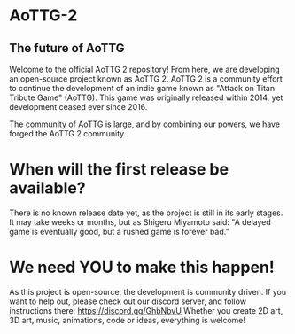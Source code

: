 # AoTTG-2
## The future of AoTTG

Welcome to the official AoTTG 2 repository! From here, we are developing an open-source project known as AoTTG 2. AoTTG 2 is a community effort to continue the development of an indie game known as "Attack on Titan Tribute Game" (AoTTG).
This game was originally released within 2014, yet development ceased ever since 2016.

The community of AoTTG is large, and by combining our powers, we have forged the AoTTG 2 community.

# When will the first release be available?
There is no known release date yet, as the project is still in its early stages. It may take weeks or months, but as Shigeru Miyamoto said: "A delayed game is eventually good, but a rushed game is forever bad."

# We need YOU to make this happen!
As this project is open-source, the development is community driven. If you want to help out, please check out our discord server, and follow instructions there: https://discord.gg/GhbNbvU
Whether you create 2D art, 3D art, music, animations, code or ideas, everything is welcome!
